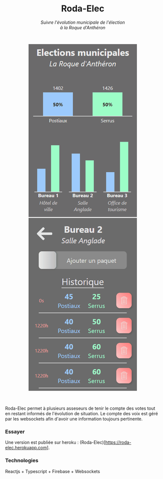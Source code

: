 <p>
<h1 align="center" >Roda-Elec</h1>
  <p align="center" ><em>Suivre l'évolution municipale de l'élection<br /> à la Roque d'Anthéron</em></p>
</p>
<br/>

<p align="center">
  <a href="#"><img src="./docs/RodaElec2.gif" /></a>
  <a href="#"><img src="./docs/RodaElec.gif" /></a>
</p>
<br/>

Roda-Elec permet à plusieurs asseseurs de tenir le compte des votes tout en restant informés de l'évolution de situation. Le compte des voix est géré par les websockets afin d'avoir une information toujours pertinente.

### Essayer

Une version est publiée sur heroku : (Roda-Elec)[https://roda-elec.herokuapp.com].

### Technologies

Reactjs + Typescript + Firebase + Websockets
